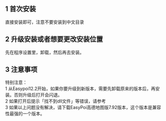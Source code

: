 <a name="WT1AO"></a>

## 1 首次安装

直接安装即可，注意不要安装到中文目录
<a name="MjDqA"></a>

## 2 升级安装或者想要更改安装位置

先在程序设置里，卸载，然后再去安装。
<a name="eQs5L"></a>

## 3 注意事项

特别注意：<br />1 从Easypoi12.2开始，如果你要升级到新版本，需要先卸载原来的版本后，再安装。否则升级后打开会闪退。<br />2 如果打开后提示「找不到dll文件」等错误，请参考<br />3 如果以上问题没有解决，请下载EasyPoi高德地图版7.92版本，这个版本是兼容性最强的一个版本。




